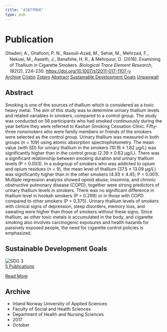 ```yaml
---
title: "4JQ7YMU8"
type: pub
---
```

<h1>Publication</h1>
<article id="csl-bib-container-4JQ7YMU8" class="csl-bib-container">
  <div class="csl-bib-body" style="line-height: 1.35; padding-left: 1em; text-indent:-1em;">
  <div class="csl-entry">Ghaderi, A., Ghafoori, P. N., Rasouli-Azad, M., Sehat, M., Mehrzad, F., Nekuei, M., Aaseth, J., Banafshe, H. R., &amp; Mehrpour, O. (2018). Examining of Thallium in Cigarette Smokers. <i>Biological Trace Element Research</i>, <i>182</i>(2), 224&#x2013;230. <a href="https://doi.org/10.1007/s12011-017-1107-y">https://doi.org/10.1007/s12011-017-1107-y</a></div>
</div>
  <div class="csl-bib-buttons">
    <a href="#taxonomy-article-4JQ7YMU8" class="csl-bib-button">Archive</a>
    <a href="https://app.cristin.no/results/show.jsf?id=1503254" alt="Cristin URL" class="csl-bib-button">Cristin</a>
    <a href="http://zotero.org/groups/5402882/items/4JQ7YMU8" alt="Zotero URL" class="csl-bib-button">Zotero</a>
    <a href="#abstract-article-4JQ7YMU8" class="csl-bib-button">Abstract</a>
    <a href="#sdg-article-4JQ7YMU8" class="csl-bib-button">Sustainable Development Goals</a>
    <a href="https://doi.org/10.1007/s12011-017-1107-y" class="csl-bib-button">Unpaywall</a>
  </div>
  <div id="csl-bib-meta-container-4JQ7YMU8"></div>
</article>
<div id="csl-bib-meta-4JQ7YMU8" class="csl-bib-meta">
  <article id="abstract-article-4JQ7YMU8" class="abstract-article">
    <h1>Abstract</h1>
    Smoking is one of the sources of thallium which is considered as a toxic heavy metal. The aim of this study was to determine urinary thallium levels and related variables in smokers, compared to a control group. The study was conducted on 56 participants who had smoked continuously during the year before they were referred to Kashan Smoking Cessation Clinic. Fifty-three nonsmokers who were family members or friends of the smokers were selected as the control group. Urinary thallium was measured in both groups (n = 109) using atomic absorption spectrophotometry. The mean value (with SD) for urinary thallium in the smokers (10.16 ± 1.82 μg/L) was significantly higher than in the control group (2.39 ± 0.63 μg/L). There was a significant relationship between smoking duration and urinary thallium levels (P = 0.003). In a subgroup of smokers who was addicted to opium and opium residues (n = 9), the mean level of thallium (37.5 ± 13.09 μg/L) was significantly higher than in the other smokers (4.93 ± 4.45; P = 0.001). Multiple regression analysis showed opioid abuse, insomnia, and chronic obstructive pulmonary disease (COPD), together were strong predictors of urinary thallium levels in smokers. There was no significant difference in thallium level in hookah smokers (P = 0.299) or in those with COPD compared to other smokers (P = 0.375). Urinary thallium levels of smokers with clinical signs of depression, sleep disorders, memory loss, and sweating were higher than those of smokers without these signs. Since thallium, as other toxic metals is accumulated in the body, and cigarette smoking also involves carcinogenic exposures and health hazards for passively exposed people, the need for cigarette control policies is emphasized.
  </article>
  <article id="sdg-article-4JQ7YMU8" class="sdg-article">
    <h1>Sustainable Development Goals</h1>
    <div class="sdg-container"><div id="sdg3" class="sdg"> <img src="{{< params subfolder >}}images/sdg/sdg03_en.png" class="image" alt="SDG 3"> <div class="sdg-overlay"> <a href="{{< params subfolder >}}en/archive/?sdg=3#archive" class="sdg-publication-count"><span>5</span> Publications</a> <p><a href="https://sdgs.un.org/goals/goal3" class="sdg-read-more">Read More</a></p> </div> </div></div>
  </article>
  <article id="taxonomy-article-4JQ7YMU8" class="taxonomy-article">
    <h1>Archive</h1>
    <ul>
      <li>Inland Norway University of Applied Sciences</li>
      <li>Faculty of Social and Health Sciences</li>
      <li>Department of Health and Nursing Sciences</li>
      <li>2017</li>
      <li>October</li>
    </ul>
  </article>
</div>
